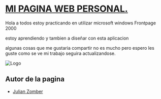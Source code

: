 
# [MI PAGINA WEB PERSONAL.](https://julianarteagazomber.github.io/index%20Personal.html)

Hola a todos estoy practicando en utilizar microsoft windows Frontpage 2000

estoy aprendiendo y tambien a diseñar con esta aplicacion

algunas cosas que me gustaria compartir
no es mucho pero espero les guste como se ve mi trabajo
seguira actualizandose.


![Logo](https://github.com/JulianArteagazomber/julianarteagazomber.github.io/assets/47044034/a87d5d7d-c716-485c-93a5-585b403ee864)


## Autor de la pagina

- [Julian Zomber](https://github.com/JulianArteagazomber)

